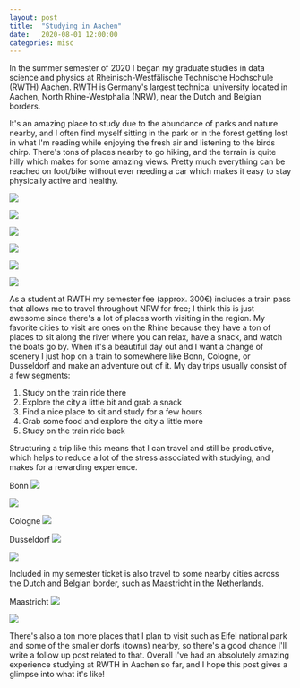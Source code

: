 ```yaml
---
layout: post
title:  "Studying in Aachen"
date:   2020-08-01 12:00:00
categories: misc
---
```


In the summer semester of 2020 I began my graduate studies in data science and physics at Rheinisch-Westfälische Technische Hochschule (RWTH) Aachen.
RWTH is Germany's largest technical university located in Aachen, North Rhine-Westphalia (NRW), near the Dutch and Belgian borders.

It's an amazing place to study due to the abundance of parks and nature nearby, and I often find myself sitting in the park or in the forest getting lost in what I'm reading while enjoying the fresh air and listening to the birds chirp.
There's tons of places nearby to go hiking, and the terrain is quite hilly which makes for some amazing views.
Pretty much everything can be reached on foot/bike without ever needing a car which makes it easy to stay physically active and healthy.

![](/images/2020-08-01-studying-in-aachen/Aachen_01.jpg)

![](/images/2020-08-01-studying-in-aachen/Aachen_02.jpg)

![](/images/2020-08-01-studying-in-aachen/Aachen_03.jpg)

![](/images/2020-08-01-studying-in-aachen/Aachen_04.jpg)

![](/images/2020-08-01-studying-in-aachen/Aachen_05.jpg)

![](/images/2020-08-01-studying-in-aachen/Aachen_06.jpg)

As a student at RWTH my semester fee (approx. 300€) includes a train pass that allows me to travel throughout NRW for free; I think this is just awesome since there's a lot of places worth visiting in the region.
My favorite cities to visit are ones on the Rhine because they have a ton of places to sit along the river where you can relax, have a snack, and watch the boats go by.
When it's a beautiful day out and I want a change of scenery I just hop on a train to somewhere like Bonn, Cologne, or Dusseldorf and make an adventure out of it.
My day trips usually consist of a few segments:

1. Study on the train ride there
1. Explore the city a little bit and grab a snack
1. Find a nice place to sit and study for a few hours
1. Grab some food and explore the city a little more
1. Study on the train ride back

Structuring a trip like this means that I can travel and still be productive, which helps to reduce a lot of the stress associated with studying, and makes for a rewarding experience.

Bonn
![](/images/2020-08-01-studying-in-aachen/Bonn_01.jpg)

![](/images/2020-08-01-studying-in-aachen/Bonn_02.jpg)

Cologne
![](/images/2020-08-01-studying-in-aachen/Cologne_01.jpg)

Dusseldorf
![](/images/2020-08-01-studying-in-aachen/Dusseldorf_01.jpg)

![](/images/2020-08-01-studying-in-aachen/Dusseldorf_02.jpg)

Included in my semester ticket is also travel to some nearby cities across the Dutch and Belgian border, such as Maastricht in the Netherlands.

Maastricht
![](/images/2020-08-01-studying-in-aachen/Maastricht_01.jpg)

![](/images/2020-08-01-studying-in-aachen/Maastricht_02.jpg)

There's also a ton more places that I plan to visit such as Eifel national park and some of the smaller dorfs (towns) nearby, so there's a good chance I'll write a follow up post related to that.
Overall I've had an absolutely amazing experience studying at RWTH in Aachen so far, and I hope this post gives a glimpse into what it's like!

